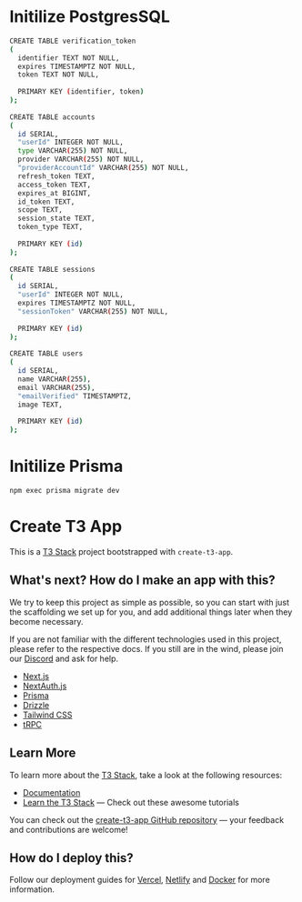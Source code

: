 # Initilize PostgresSQL

```bash
CREATE TABLE verification_token
(
  identifier TEXT NOT NULL,
  expires TIMESTAMPTZ NOT NULL,
  token TEXT NOT NULL,
 
  PRIMARY KEY (identifier, token)
);
 
CREATE TABLE accounts
(
  id SERIAL,
  "userId" INTEGER NOT NULL,
  type VARCHAR(255) NOT NULL,
  provider VARCHAR(255) NOT NULL,
  "providerAccountId" VARCHAR(255) NOT NULL,
  refresh_token TEXT,
  access_token TEXT,
  expires_at BIGINT,
  id_token TEXT,
  scope TEXT,
  session_state TEXT,
  token_type TEXT,
 
  PRIMARY KEY (id)
);
 
CREATE TABLE sessions
(
  id SERIAL,
  "userId" INTEGER NOT NULL,
  expires TIMESTAMPTZ NOT NULL,
  "sessionToken" VARCHAR(255) NOT NULL,
 
  PRIMARY KEY (id)
);
 
CREATE TABLE users
(
  id SERIAL,
  name VARCHAR(255),
  email VARCHAR(255),
  "emailVerified" TIMESTAMPTZ,
  image TEXT,
 
  PRIMARY KEY (id)
);
 ```


# Initilize Prisma
`npm exec prisma migrate dev`


# Create T3 App

This is a [T3 Stack](https://create.t3.gg/) project bootstrapped with `create-t3-app`.

## What's next? How do I make an app with this?

We try to keep this project as simple as possible, so you can start with just the scaffolding we set up for you, and add additional things later when they become necessary.

If you are not familiar with the different technologies used in this project, please refer to the respective docs. If you still are in the wind, please join our [Discord](https://t3.gg/discord) and ask for help.

- [Next.js](https://nextjs.org)
- [NextAuth.js](https://next-auth.js.org)
- [Prisma](https://prisma.io)
- [Drizzle](https://orm.drizzle.team)
- [Tailwind CSS](https://tailwindcss.com)
- [tRPC](https://trpc.io)

## Learn More

To learn more about the [T3 Stack](https://create.t3.gg/), take a look at the following resources:

- [Documentation](https://create.t3.gg/)
- [Learn the T3 Stack](https://create.t3.gg/en/faq#what-learning-resources-are-currently-available) — Check out these awesome tutorials

You can check out the [create-t3-app GitHub repository](https://github.com/t3-oss/create-t3-app) — your feedback and contributions are welcome!

## How do I deploy this?

Follow our deployment guides for [Vercel](https://create.t3.gg/en/deployment/vercel), [Netlify](https://create.t3.gg/en/deployment/netlify) and [Docker](https://create.t3.gg/en/deployment/docker) for more information.
